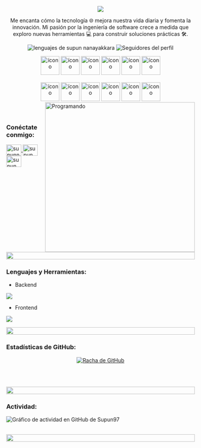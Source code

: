 
<p align="center">
  <img src="https://readme-typing-svg.demolab.com/?lines=Santiago+Galiano;Desarrollador+Web+Full+Stack;Apasionado+por+la+tecnología&center=true&width=500&height=50" />
</p>
<p align="center">
  Me encanta cómo la tecnología 🌐 mejora nuestra vida diaria y fomenta la innovación. Mi pasión por la ingeniería de software crece a medida que exploro nuevas herramientas 💻 para construir soluciones prácticas 🛠️.
</p>

<p align="center"> 
  <img src="https://img.shields.io/badge/Lenguajes-Python | Java | PHP | Typescript | Node | React -green.svg" alt="lenguajes de supun nanayakkara" /> 
  <img alt="Seguidores del perfil" src="https://img.shields.io/github/followers/supuna"> 
</p>

<div align="center">
  <img src="https://techstack-generator.vercel.app/java-icon.svg" alt="ícono" width="50" height="50" />
  <img src="https://techstack-generator.vercel.app/python-icon.svg" alt="ícono" width="50" height="50" />
  <img src="https://techstack-generator.vercel.app/ts-icon.svg" alt="ícono" width="50" height="50" />
  <img src="https://techstack-generator.vercel.app/js-icon.svg" alt="ícono" width="50" height="50" />
  <img src="https://techstack-generator.vercel.app/react-icon.svg" alt="ícono" width="50" height="50" />
  <img src="https://techstack-generator.vercel.app/mysql-icon.svg" alt="ícono" width="50" height="50" />
</div>

<br>

<div align="center">
  <img src="https://techstack-generator.vercel.app/docker-icon.svg" alt="ícono" width="50" height="50" />
  <img src="https://techstack-generator.vercel.app/aws-icon.svg" alt="ícono" width="50" height="50" />
  <img src="https://techstack-generator.vercel.app/github-icon.svg" alt="ícono" width="50" height="50" />
  <img src="https://techstack-generator.vercel.app/prettier-icon.svg" alt="ícono" width="50" height="50" />
  <img src="https://techstack-generator.vercel.app/restapi-icon.svg" alt="ícono" width="50" height="50" />
  <img src="https://techstack-generator.vercel.app/graphql-icon.svg" alt="ícono" width="50" height="50" />
</div>

<img align="right" alt="Programando" width="400" src="https://user-images.githubusercontent.com/74038190/229223263-cf2e4b07-2615-4f87-9c38-e37600f8381a.gif">
<br><br>

<h3 align="left">Conéctate conmigo:</h3>
<p align="left">
  <a href="https://www.linkedin.com/company/magnifresh/posts/?feedView=all" target="blank">
    <img align="center" src="https://raw.githubusercontent.com/rahuldkjain/github-profile-readme-generator/master/src/images/icons/Social/linked-in-alt.svg" alt="supunnanayakkara" height="30" width="40" />
  </a>
  <a href="https://www.facebook.com/profile.php?id=100072851528224" target="blank">
    <img align="center" src="https://raw.githubusercontent.com/rahuldkjain/github-profile-readme-generator/master/src/images/icons/Social/facebook.svg" alt="supun.nanayakkaraii" height="30" width="40" />
  </a>
  <a href="https://www.instagram.com/santy_rgl/" target="blank">
    <img align="center" src="https://raw.githubusercontent.com/rahuldkjain/github-profile-readme-generator/master/src/images/icons/Social/instagram.svg" alt="supun___lk" height="30" width="40" />
  </a>
</p>
<br>

<img src="https://i.imgur.com/dBaSKWF.gif" height="20" width="100%">

<h3 align="left">Lenguajes y Herramientas:</h3>

- Backend
<p align="left">
  <a href="https://skillicons.dev">
    <img src="https://skillicons.dev/icons?i=php,nodejs,py,nestjs" />
  </a>
</p>

- Frontend
<p align="left">
  <a href="https://skillicons.dev">
    <img src="https://skillicons.dev/icons?i=ts,js,react,nextjs,tailwind,html,css" />
  </a>
</p>

<img src="https://i.imgur.com/dBaSKWF.gif" height="20" width="100%">

<h3 align="left">Estadísticas de GitHub:</h3>
<div align="center">
  
  [![Racha de GitHub](https://streak-stats.demolab.com/?user=supuna97&theme=midnight-purple)](https://git.io/streak-stats)
</div>

<br><br>

<img src="https://i.imgur.com/dBaSKWF.gif" height="20" width="100%">

<h3 align="left">Actividad:</h3>

![Gráfico de actividad en GitHub de Supun97](https://github-readme-activity-graph.vercel.app/graph?username=supuna97&custom_title=Gráfico%20de%20Actividad%20de%20GitHub%20de%20Supun&bg_color=0D1117&color=7F3FBF&line=7F3FBF&point=7F3FBF&area_color=FFFFFF&title_color=FFFFFF&area=true)
<br><br>

<img src="https://i.imgur.com/dBaSKWF.gif" height="20" width="100%">

